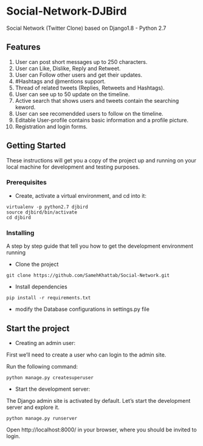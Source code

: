 # Social-Network-DJBird

Social Network (Twitter Clone) based on Django1.8 - Python 2.7 

## Features

1. User can post short messages up to 250 characters.
2. User can Like, Dislike, Reply and Retweet.
3. User can Follow other users and get their updates.
4. #Hashtags and @mentions support.
5. Thread of related tweets (Replies, Retweets and Hashtags).
6. User can see up to 50 update on the timeline.
7. Active search that shows users and tweets contain the searching keword.
8. User can see recomendded users to follow on the timeline. 
9. Editable User-profile contains basic information and a profile picture.
10. Registration and login forms. 

## Getting Started

These instructions will get you a copy of the project up and running on your local machine for development and testing purposes.

### Prerequisites

* Create, activate a virtual environment, and cd into it:

```
virtualenv -p python2.7 djbird  
source djbird/bin/activate
cd djbird

```

### Installing

A step by step guide that tell you how to get the development environment running

* Clone the project
```
git clone https://github.com/SamehKhattab/Social-Network.git

```

* Install dependencies 
```
pip install -r requirements.txt

```

* modify the Database configurations in settings.py file

## Start the project

* Creating an admin user:

First we’ll need to create a user who can login to the admin site.

Run the following command:

```
python manage.py createsuperuser
``` 

* Start the development server:

The Django admin site is activated by default. Let’s start the development server and explore it.
```
python manage.py runserver
```

Open http://localhost:8000/ in your browser, where you should be invited to login.


